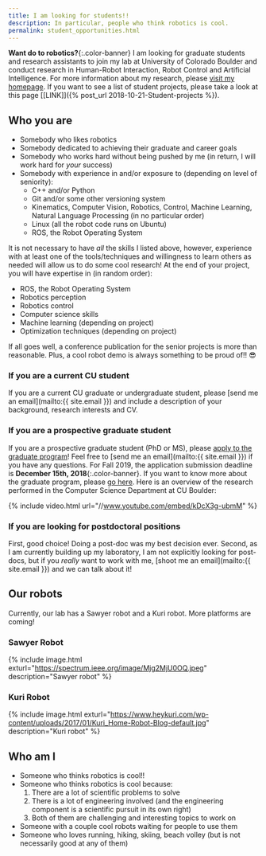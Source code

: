 ```yaml
---
title: I am looking for students!!
description: In particular, people who think robotics is cool.
permalink: student_opportunities.html
---
```


**Want do to robotics?**{:.color-banner}
I am looking for graduate students and research assistants to join my lab at University of Colorado Boulder and conduct research in Human-Robot Interaction, Robot Control and Artificial Intelligence. For more information about my research, please [visit my homepage](/). If you want to see a list of student projects, please take a look at this page [[LINK]]({% post_url 2018-10-21-Student-projects %}).

## Who you are

 * Somebody who likes robotics
 * Somebody dedicated to achieving their graduate and career goals
 * Somebody who works hard without being pushed by me (in return, I will work hard for _your_ success)
 * Somebody with experience in and/or exposure to (depending on level of seniority):
   * C++ and/or Python
   * Git and/or some other versioning system
   * Kinematics, Computer Vision, Robotics, Control, Machine Learning, Natural Language Processing (in no particular order)
   * Linux (all the robot code runs on Ubuntu)
   * ROS, the Robot Operating System

It is not necessary to have _all_ the skills I listed above, however, experience with at least one of the tools/techniques and willingness to learn others as needed will allow us to do some cool research!
At the end of your project, you will have expertise in (in random order):

 * ROS, the Robot Operating System
 * Robotics perception
 * Robotics control
 * Computer science skills
 * Machine learning (depending on project)
 * Optimization techniques (depending on project)

If all goes well, a conference publication for the senior projects is more than reasonable. Plus, a cool robot demo is always something to be proud of!! :sunglasses:

### If you are a current CU student

If you are a current CU graduate or undergraduate student, please [send me an email](mailto:{{ site.email }}) and include a description of your background, research interests and CV. ​

### If you are a prospective graduate student

If you are a prospective graduate student (PhD or MS), please [apply to the graduate program](https://www.colorado.edu/cs/apply/graduate-admissions)! Feel free to [send me an email](mailto:{{ site.email }}) if you have any questions.
For Fall 2019, the application submission deadline is **December 15th, 2018**{:.color-banner}.
If you want to know more about the graduate program, please [go here](https://www.colorado.edu/cs/apply/graduate-admissions). Here is an overview of the research performed in the Computer Science Department at CU Boulder:

{% include video.html url="//www.youtube.com/embed/kDcX3g-ubmM" %}

### If you are looking for postdoctoral positions

First, good choice! Doing a post-doc was my best decision ever.
Second, as I am currently building up my laboratory, I am not explicitly looking for post-docs, but if you _really_ want to work with me, [shoot me an email](mailto:{{ site.email }}) and we can talk about it!

## Our robots

Currently, our lab has a Sawyer robot and a Kuri robot. More platforms are coming!

### Sawyer Robot

{% include image.html exturl="https://spectrum.ieee.org/image/Mjg2MjU0OQ.jpeg" description="Sawyer robot" %}

### Kuri Robot

{% include image.html exturl="https://www.heykuri.com/wp-content/uploads/2017/01/Kuri_Home-Robot-Blog-default.jpg" description="Kuri robot" %}



## Who am I

 * Someone who thinks robotics is cool!!
 * Someone who thinks robotics is cool because:
   1. There are a lot of scientific problems to solve
   2. There is a lot of engineering involved (and the engineering component is a scientific pursuit in its own right)
   3. Both of them are challenging and interesting topics to work on
 * Someone with a couple cool robots waiting for people to use them
 * Someone who loves running, hiking, skiing, beach volley (but is not necessarily good at any of them)




